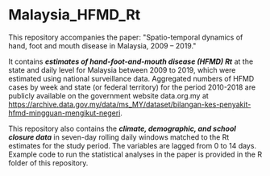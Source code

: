 # Malaysia_HFMD_Rt

This repository accompanies the paper: "Spatio-temporal dynamics of hand, foot and mouth disease in Malaysia, 2009 – 2019." 

It contains __*estimates of hand-foot-and-mouth disease (HFMD) Rt*__ at the state and daily level for Malaysia between 2009 to 2019, which were estimated using national surveillance data. Aggregated numbers of HFMD cases by week and state (or federal territory) for the period 2010-2018 are publicly available on the government website data.org.my at https://archive.data.gov.my/data/ms_MY/dataset/bilangan-kes-penyakit-hfmd-mingguan-mengikut-negeri. 

This repository also contains the __*climate, demographic, and school closure data*__ in seven-day rolling daily windows matched to the Rt estimates for the study period. The variables are lagged from 0 to 14 days. Example code to run the statistical analyses in the paper is provided in the R folder of this repository.  
